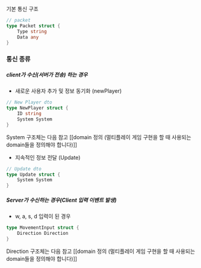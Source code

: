 

기본 통신 구조 
```go
// packet
type Packet struct {
	Type string
	Data any
}
```


### 통신 종류
##### client가 수신(서버가 전송) 하는 경우
- 새로운 사용자 추가 및 정보 동기화 (newPlayer)
```go
// New Player dto
type NewPlayer struct {
	ID string
	System System
}	
```
System 구조체는 다음 참고 [[domain 정의 (멀티플레이 게임 구현을 할 때 사용되는 domain들을 정의해야 합니다)]]

- 지속적인 정보 전달 (Update)
```go
// Update dto
type Update struct {
	System System
}
```


##### Server가 수신하는 경우(Client 입력 이벤트 발생)
- w, a, s, d 입력이 된 경우
```go
type MovementInput struct {
	Direction Direction
}
```
Direction 구조체는 다음 참고 [[domain 정의 (멀티플레이 게임 구현을 할 때 사용되는 domain들을 정의해야 합니다)]]


 